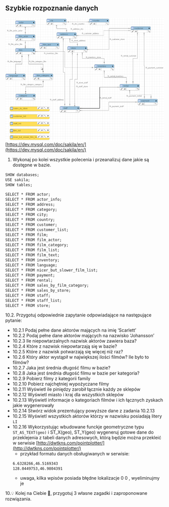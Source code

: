 ## Szybkie rozpoznanie danych

![../09_sakila_import/.images/sakila-schema.png](../09_sakila_import/.images/sakila-schema.png)
[https://dev.mysql.com/doc/sakila/en/](https://dev.mysql.com/doc/sakila/en/)

1. Wykonaj po kolei wszystkie polecenia i przeanalizuj dane jakie są dostępne w bazie.
```
SHOW databases;
USE sakila;
SHOW tables;
```
```
SELECT * FROM actor;
SELECT * FROM actor_info;
SELECT * FROM address;
SELECT * FROM category;
SELECT * FROM city;
SELECT * FROM country;
SELECT * FROM customer;
SELECT * FROM customer_list;
SELECT * FROM film;
SELECT * FROM film_actor;
SELECT * FROM film_category;
SELECT * FROM film_list;
SELECT * FROM film_text;
SELECT * FROM inventory;
SELECT * FROM language;
SELECT * FROM nicer_but_slower_film_list;
SELECT * FROM payment;
SELECT * FROM rental;
SELECT * FROM sales_by_film_category;
SELECT * FROM sales_by_store;
SELECT * FROM staff;
SELECT * FROM staff_list;
SELECT * FROM store;
```
10.2. Przygotuj odpowiednie zapytanie odpowiadające na następujące pytanie:
* 10.2.1 Podaj pełne dane aktorów mających na imię ‘Scarlett’
* 10.2.2 Podaj pełne dane aktorów mających na nazwisko ‘Johansson’
* 10.2.3 Ile niepowtarzalnych nazwisk aktorów zawiera baza?
* 10.2.4 Które z nazwisk niepowtarzają się w bazie?
* 10.2.5 Które z nazwisk potwarzają się więcej niż raz?
* 10.2.6 Który aktor wystąpił w największej ilości filmów? Ile było to filmów?
* 10.2.7 Jaka jest średnia długość filmu w bazie?
* 10.2.8 Jaka jest średnia długość filmu w bazie per kategoria?
* 10.2.9 Pobierz filmy z kategorii family
* 10.2.10 Pobierz najchętniej wypożyczane filmy
* 10.2.11 Wyświetl ile piniędzy zarobił łącznie każdy ze sklepów
* 10.2.12 Wyświetl miasto i kraj dla wszystkich sklepów
* 10.2.13 Wyświetl informacje o kategoriach filmów i ich łącznych zyskach jakie wygenerowały
* 10.2.14 Stwórz widok prezentujący powyższe dane z zadania 10.2.13
* 10.2.15 Wyświetl wszystkich aktorów którzy w nazwisku posiadają litery `LI`
* 10.2.16 Wykorzystując wbudowane funckje geometryczne typu `ST_AS_TEXT(geo)` i ST_X(geo), ST_Y(geo) wygeneruj gotowe dane do przeklejenia z tabeli danych adresowych, którą będzie można przekleić w serwisie [http://dwtkns.com/pointplotter/](http://dwtkns.com/pointplotter/)
    * przykład formatu danych obsługiwanych w serwisie:
    ```
    6.6328266,46.5169343
    128.0449753,46.9804391
    ```
    * uwaga, kilka wpisów posiada błędne lokalizacje 0 0 , wyeliminujmy je


10.:bulb: Kolej na Ciebie :thinking:, przygotuj 3 własne zagadki i zaproponowane rozwiązania.


